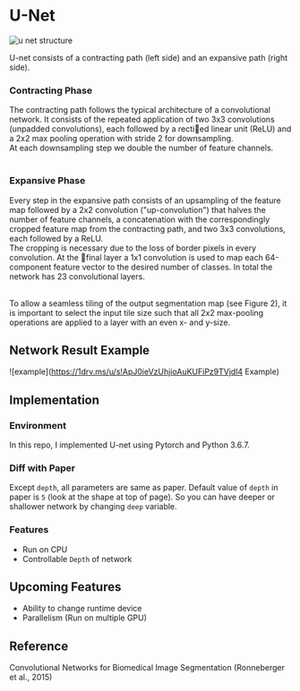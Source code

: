 # U-Net
![u net structure](https://1drv.ms/u/s!ApJ0ieVzUhjioAp0O78l3wjZB1HM)

U-net consists of a contracting
path (left side) and an expansive path (right side).<br>

### Contracting Phase
The contracting path follows
the typical architecture of a convolutional network. It consists of the repeated
application of two 3x3 convolutions (unpadded convolutions), each followed by
a rectied linear unit (ReLU) and a 2x2 max pooling operation with stride 2
for downsampling.<br>
At each downsampling step we double the number of feature
channels.<br><br>

### Expansive Phase
Every step in the expansive path consists of an upsampling of the
feature map followed by a 2x2 convolution ("up-convolution") that halves the number of feature channels, a concatenation with the correspondingly cropped
feature map from the contracting path, and two 3x3 convolutions, each followed by a ReLU.<br>
The cropping is necessary due to the loss of border pixels in
every convolution. At the final layer a 1x1 convolution is used to map each 64-component feature vector to the desired number of classes. In total the network has 23 convolutional layers.<br><br>

To allow a seamless tiling of the output segmentation map (see Figure 2), it is important to select the input tile size such that all 2x2 max-pooling operations are applied to a layer with an even x- and y-size.<br>

## Network Result Example
![example](https://1drv.ms/u/s!ApJ0ieVzUhjioAuKUFiPz9TVjdl4 Example)


## Implementation
### Environment
In this repo, I implemented U-net using Pytorch and Python 3.6.7.

### Diff with Paper
Except `depth`, all parameters are same as paper. Default value of `depth` in paper is `5` (look at the shape at top of page). So you can have deeper or shallower network by changing `deep` variable.<br>

### Features
- Run on CPU
- Controllable `Depth` of network

## Upcoming Features
- Ability to change runtime device
- Parallelism (Run on multiple GPU)

## Reference
Convolutional Networks for Biomedical Image Segmentation (Ronneberger et al., 2015)
